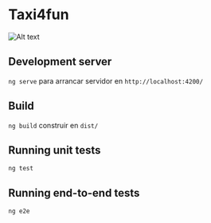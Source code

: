 # Taxi4fun

![Alt text](https://travis-ci.org/taxy4fun/backoffice.svg?branch=master "Optional title")

## Development server

`ng serve` para arrancar servidor en `http://localhost:4200/`

## Build

`ng build` construir en `dist/`

## Running unit tests

`ng test`

## Running end-to-end tests

`ng e2e`
